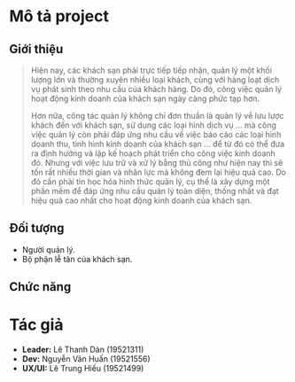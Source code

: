 # Mô tả project
## Giới thiệu
>Hiện nay, các khách sạn phải trực tiếp tiếp nhận, quản lý một khối lượng lớn và thường xuyên nhiều loại khách, cùng với hàng loạt dịch vụ phát sinh theo nhu cầu của khách hàng. Do đó, công việc quản lý hoạt động kinh doanh của khách sạn ngày càng phức tạp hơn.
>
>Hơn nữa, công tác quản lý không chỉ đơn thuần là quản lý về lưu lược khách đến với khách sạn, sử dụng các loại hình dịch vụ … mà công việc quản lý còn phải đáp ứng nhu cầu về việc báo cáo các loại hình doanh thu, tình hình kinh doanh của khách sạn … để từ đó có thể đưa ra định hướng và lập kế hoạch phát triển cho công việc kinh doanh đó. Nhưng với việc lưu trữ và xử lý bằng thủ công như hiện nay thì sẽ tốn rất nhiều thời gian và nhân lực mà không đem lại hiệu quả cao. Do đó cần phải tin học hóa hình thức quản lý, cụ thể là xây dựng một phần mềm để đáp ứng nhu cầu quản lý toàn diện, thống nhất và đạt hiệu quả cao nhất cho hoạt động kinh doanh của khách sạn.

## Đối tượng
- Người quản lý.
- Bộ phận lễ tân của khách sạn.
## Chức năng

# Tác giả
- **Leader:** Lê Thanh Dàn (19521311)
- **Dev:** Nguyễn Văn Huấn (19521556) 
- **UX/UI:** Lê Trung Hiếu (19521499)
